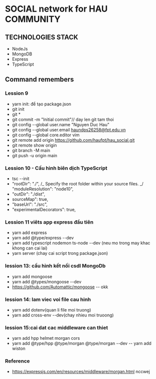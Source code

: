 # SOCIAL network for HAU COMMUNITY

## TECHNOLOGIES STACK

- NodeJs
- MongoDB
- Express
- TypeScript

## Command remembers

### Lession 9

- yarn init: để tạo package.json
- git init
- git \*
- git commit -m "Initial commit"// day len git tam thoi
- git config --global user.name "Nguyen Duc Hau"
- git config --global user.email haundps26258@fpt.edu.vn
- git config --global core.editor vim
- git remote add origin https://github.com/haufpt/hau_social.git
- git remote show origin
- git branch -M main
- git push -u origin main

### Lession 10 - Cấu hình biên dịch TypeScript

- tsc --init
- "rootDir": "./", /_ Specify the root folder within your source files. _/
  "moduleResolution": "node10",
- "outDir": "./dist",
- sourceMap": true,
- "baseUrl": "./src",
- "experimentalDecorators": true,

### Lession 11 viêts app express đầu tiên

- yarn add express
- yarn add @type/express --dev
- yarn add typescript nodemon ts-node --dev (neu mo trong may khac khong can cai lai)
- yarn server (chay cai script trong package.json)

### lession 13: cấu hình kết nối csdl MongoDb

- yarn add mongoose
- yarn add @types/mongoose --dev
- https://github.com/Automattic/mongoose
  -- okk

### lession 14: lam viec voi file cau hinh

- yarn add dotenv(quan li file moi truong)
- yarn add cross-env --dev(chay nhieu moi truoong)

### lession 15:cai dat cac middleware can thiet

- yarn add hpp helmet morgan cors
- yarn add @type/hpp @type/morgan @type/morgan --dev
  -- yarn add wiston

### Reference

- https://expressjs.com/en/resources/middleware/morgan.html
  nccwej

